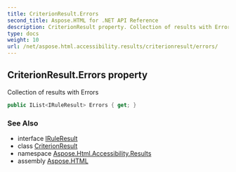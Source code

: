 ```yaml
---
title: CriterionResult.Errors
second_title: Aspose.HTML for .NET API Reference
description: CriterionResult property. Collection of results with Errors
type: docs
weight: 10
url: /net/aspose.html.accessibility.results/criterionresult/errors/
---
```

## CriterionResult.Errors property

Collection of results with Errors

```csharp
public IList<IRuleResult> Errors { get; }
```

### See Also

* interface [IRuleResult](../../../aspose.html.accessibility/iruleresult/)
* class [CriterionResult](../)
* namespace [Aspose.Html.Accessibility.Results](../../../aspose.html.accessibility.results/)
* assembly [Aspose.HTML](../../../)
